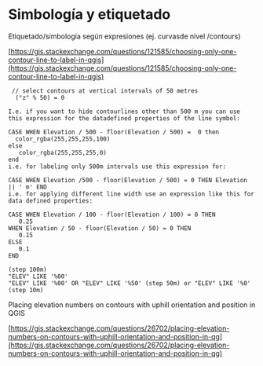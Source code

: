 # Simbología y etiquetado


Etiquetado/simbología según expresiones (ej. curvasde nivel /contours)

[https://gis.stackexchange.com/questions/121585/choosing-only-one-contour-line-to-label-in-qgis](https://gis.stackexchange.com/questions/121585/choosing-only-one-contour-line-to-label-in-qgis)

```
 // select contours at vertical intervals of 50 metres
  ("z" % 50) = 0
 ```
  
 ```
 I.e. if you want to hide contourlines other than 500 m you can use this expression for the datadefined properties of the line symbol:

CASE WHEN Elevation / 500 - floor(Elevation / 500) =  0 then 
   color_rgba(255,255,255,100) 
else 
    color_rgba(255,255,255,0) 
end
i.e. for labeling only 500m intervals use this expression for:

CASE WHEN Elevation /500 - floor(Elevation / 500) = 0 THEN Elevation || ' m' END
i.e. for applying different line width use an expression like this for data defined properties:

CASE WHEN Elevation / 100 - floor(Elevation / 100) = 0 THEN 
    0.25 
WHEN Elevation / 50 - floor(Elevation / 50) = 0 THEN 
    0.15 
ELSE 
    0.1 
END
```

```
(step 100m)
"ELEV" LIKE '%00'  
"ELEV" LIKE '%00' OR "ELEV" LIKE '%50' (step 50m) or "ELEV" LIKE '%0' (step 10m)
```

Placing elevation numbers on contours with uphill orientation and position in QGIS

[https://gis.stackexchange.com/questions/26702/placing-elevation-numbers-on-contours-with-uphill-orientation-and-position-in-qg](https://gis.stackexchange.com/questions/26702/placing-elevation-numbers-on-contours-with-uphill-orientation-and-position-in-qg)
